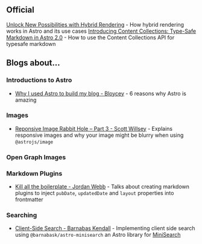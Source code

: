 ## Official

[Unlock New Possibilities with Hybrid Rendering](https://astro.build/blog/hybrid-rendering/) - How hybrid rendering works in Astro and its use cases
[Introducing Content Collections: Type-Safe Markdown in Astro 2.0](https://astro.build/blog/introducing-content-collections/) - How to use the Content Collections API for typesafe markdown

## Blogs about...

### Introductions to Astro

- [Why I used Astro to build my blog - Bloycey](https://bloycey.blog/posts/why-i-used-astro-to-build-my-blog/) - 6 reasons why Astro is amazing

### Images
- [Reponsive Image Rabbit Hole – Part 3 - Scott Willsey](https://scottwillsey.com/image-rabbit-hole-3/) - Explains responsive images and why your image might be blurry when using `@astrojs/image`

### Open Graph Images

### Markdown Plugins

- [Kill all the boilerplate - Jordan Webb](https://jordemort.dev/blog/kill-all-the-boilerplate/) - Talks about creating markdown plugins to inject `pubDate`, `updatedDate` and `layout` properties into frontmatter

### Searching

- [Client-Side Search - Barnabas Kendall](https://barnabas.me/articles/client-side-search/) - Implementing client side search using `@barnabask/astro-minisearch` an Astro library for [MiniSearch](https://github.com/lucaong/minisearch)




